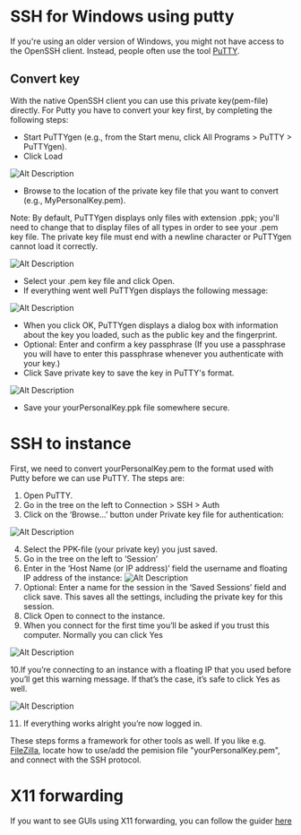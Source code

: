 # SSH for Windows using putty 
If you're using an older version of Windows, you might not have access to the OpenSSH client. Instead, people often use the tool [PuTTY](https://www.chiark.greenend.org.uk/~sgtatham/putty/latest.html). 


## Convert key
With the native OpenSSH client you can use this private key(pem-file) directly. For Putty you have to convert your key first, by completing the following steps:




* Start PuTTYgen (e.g., from the Start menu, click All Programs > PuTTY > PuTTYgen).
* Click Load

![Alt Description](../img/openstack/puttykeygenerator.png?raw=true "Title")

* Browse to the location of the private key file that you want to convert (e.g., MyPersonalKey.pem).

Note: By default, PuTTYgen displays only files with extension .ppk; you'll need to change that to display files of all types in order to see your .pem key file. The private key file must end with a newline character or PuTTYgen cannot load it correctly.

![Alt Description](../img/openstack/puttysavekey.png?raw=true "Title")

* Select your .pem key file and click Open.
* If everything went well PuTTYgen displays the following message:

![Alt Description](../img/openstack/puttygennotice.png?raw=true "Title")

* When you click OK, PuTTYgen displays a dialog box with information about the key you loaded, such as the public key and the fingerprint.
* Optional: Enter and confirm a key passphrase (If you use a passphrase you will have to enter this passphrase whenever you authenticate with your key.)
* Click Save private key to save the key in PuTTY's format.

![Alt Description](../img/openstack/puttykeygeneratorwindow.png?raw=true "Title")

* Save your yourPersonalKey.ppk file somewhere secure.



# SSH to instance

First, we need to convert yourPersonalKey.pem to the format used with Putty before we can use PuTTY. The steps are:


1. Open PuTTY. 
2. Go in the tree on the left to Connection > SSH > Auth
3. Click on the ‘Browse...’ button under Private key file for authentication:

![Alt Description](../img/openstack/putty_key_auth.png?raw=true "Title")



4. Select the PPK-file (your private key) you just saved.
5. Go in the tree on the left to ‘Session’
6. Enter in the ‘Host Name (or IP address)’ field the username and floating IP address of the instance:
![Alt Description](../img/openstack/putty_ubuntu.png?raw=true "Title")
7. Optional: Enter a name for the session in the ‘Saved Sessions’ field and click save. This saves all the settings, including the private key for this session.
8. Click Open to connect to the instance.
9. When you connect for the first time you’ll be asked if you trust this computer. Normally you can click Yes

![Alt Description](../img/openstack/putty_first.png?raw=true "Title")


10.If you’re connecting to an instance with a floating IP that you used before you’ll get this warning message. If that’s the case, it’s safe to click Yes as well.

![Alt Description](../img/openstack/putty_reuse.png?raw=true "Title")


11. If everything works alright you’re now logged in.


These steps forms a framework for other tools as well. If you like e.g. [FileZilla](https://filezilla-project.org/), locate how to use/add the pemision file "yourPersonalKey.pem", and connect with the SSH protocol.

# X11 forwarding
If you want to see GUIs using X11 forwarding, you can follow the guider [here](https://superuser.com/questions/119792/how-to-use-x11-forwarding-with-putty)
